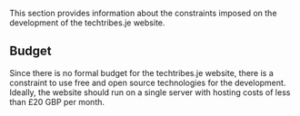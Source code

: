 This section provides information about the constraints imposed on the development of the techtribes.je website.

## Budget

Since there is no formal budget for the techtribes.je website, there is a constraint to use free and open source technologies for the development. Ideally, the website should run on a single server with hosting costs of less than £20 GBP per month.